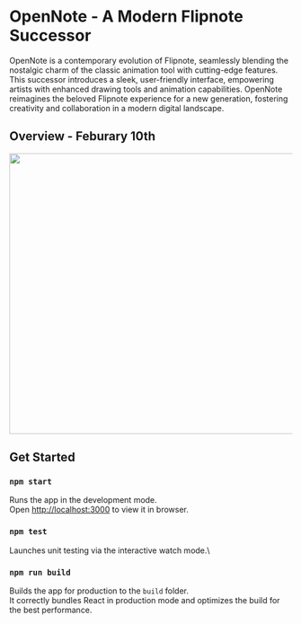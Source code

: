 # OpenNote - A Modern Flipnote Successor

OpenNote is a contemporary evolution of Flipnote, seamlessly blending the nostalgic charm of the classic animation tool with cutting-edge features. This successor introduces a sleek, user-friendly interface, empowering artists with enhanced drawing tools and animation capabilities. OpenNote reimagines the beloved Flipnote experience for a new generation, fostering creativity and collaboration in a modern digital landscape.

## Overview - Feburary 10th

<img src = 'https://github.com/Marco-Puig/OpenNote/assets/90495366/008162dc-4402-46ff-a1a3-f1bdd133f90f' width = 600 height = 500>

## Get Started

### `npm start`

Runs the app in the development mode.\
Open [http://localhost:3000](http://localhost:3000) to view it in browser.

### `npm test`

Launches unit testing via the interactive watch mode.\

### `npm run build`

Builds the app for production to the `build` folder.\
It correctly bundles React in production mode and optimizes the build for the best performance.
